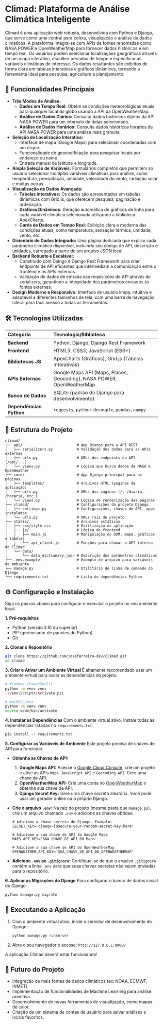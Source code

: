 # Climad: Plataforma de Análise Climática Inteligente

Climad é uma aplicação web robusta, desenvolvida com Python e Django, que serve como uma central para coleta, visualização e análise de dados climáticos. A plataforma integra-se com APIs de fontes renomadas como NASA POWER e OpenWeatherMap para fornecer dados históricos e em tempo real. Os usuários podem selecionar localizações geográficas através de um mapa interativo, escolher períodos de tempo e especificar as variáveis climáticas de interesse. Os dados resultantes são exibidos de forma clara em tabelas interativas e gráficos dinâmicos, tornando a ferramenta ideal para pesquisa, agricultura e planejamento.

## 🌟 Funcionalidades Principais

  * **Três Modos de Análise:**
      * **Dados em Tempo Real:** Obtém as condições meteorológicas atuais para qualquer local do globo usando a API da OpenWeatherMap.
      * **Análise de Dados Diários:** Consulta dados históricos diários da API NASA POWER para um intervalo de datas selecionado.
      * **Análise de Dados Horários:** Consulta dados históricos horários da API NASA POWER para uma análise mais granular.
  * **Seleção de Localização Interativa:**
      * Interface de mapa (Google Maps) para selecionar coordenadas com um clique.
      * Funcionalidade de geocodificação para pesquisar locais por endereço ou nome.
      * Entrada manual de latitude e longitude.
  * **Ampla Seleção de Variáveis:** Formulários completos que permitem ao usuário selecionar múltiplas variáveis climáticas para análise, como temperatura, precipitação, umidade, velocidade do vento, radiação solar e muitas outras.
  * **Visualização de Dados Avançada:**
      * **Tabelas Interativas:** Os dados são apresentados em tabelas dinâmicas com Grid.js, que oferecem pesquisa, paginação e ordenação.
      * **Gráficos Dinâmicos:** Geração automática de gráficos de linha para cada variável climática selecionada utilizando a biblioteca ApexCharts.
      * **Cards de Dados em Tempo Real:** Exibição clara e moderna das condições atuais, como temperatura, sensação térmica, umidade, vento, etc..
  * **Dicionário de Dados Integrado:** Uma página dedicada que explica cada parâmetro climático disponível, incluindo seu código de API, descrição e unidades, carregado a partir de um arquivo JSON local.
  * **Backend Robusto e Escalável:**
      * Construído com Django e Django Rest Framework para criar endpoints de API eficientes que intermediam a comunicação entre o frontend e as APIs externas.
      * Validação de dados de entrada nas requisições de API através de serializers, garantindo a integridade dos parâmetros enviados às fontes externas.
  * **Design Moderno e Responsivo:** Interface de usuário limpa, intuitiva e adaptável a diferentes tamanhos de tela, com uma barra de navegação lateral para fácil acesso a todas as ferramentas.

## 🛠️ Tecnologias Utilizadas

| Categoria      | Tecnologia/Biblioteca                                                                 |
| :------------- | :------------------------------------------------------------------------------------ |
| **Backend** | Python, Django, Django Rest Framework                                   |
| **Frontend** | HTML5, CSS3, JavaScript (ES6+)                                                        |
| **Bibliotecas JS** | ApexCharts (Gráficos), Grid.js (Tabelas Interativas)                    |
| **APIs Externas**| Google Maps API (Maps, Places, Geocoding), NASA POWER, OpenWeatherMap |
| **Banco de Dados** | SQLite (padrão do Django para desenvolvimento)                        |
| **Dependências Python**| `requests`, `python-decouple`, `pandas`, `numpy`                    |

## 📂 Estrutura do Projeto

```
climad/
├── api/                         # App Django para a API REST
│   ├── serializers.py           # Validação dos dados para as APIs externas
│   ├── urls.py                  # URLs dos endpoints da API (/api/...)
│   └── views.py                 # Lógica que busca dados da NASA e OpenWeather
├── core/                        # App Django principal para as páginas
│   ├── templates/               # Arquivos HTML (páginas da aplicação)
│   ├── urls.py                  # URLs das páginas (/, /diaria, /horaria, etc.)
│   └── views.py                 # Lógica de renderização das páginas
├── climad/                      # Configurações do projeto Django
│   ├── settings.py              # Configurações, chaves de API, apps instalados
│   └── urls.py                  # URLs raiz do projeto
├── static/                      # Arquivos estáticos
│   ├── css/style.css            # Estilização da aplicação
│   ├── js/                      # Lógica do frontend
│   │   ├── main.js              # Manipulação do DOM, mapa, gráficos e tabelas
│   │   └── api_client.js        # Funções para chamar a API interna do Climad
│   └── data/
│       └── data_dictionary.json # Descrição dos parâmetros climáticos
├── .env.example                 # Exemplo de arquivo para variáveis de ambiente
├── manage.py                    # Utilitário de linha de comando do Django
└── requirements.txt             # Lista de dependências Python
```

## ⚙️ Configuração e Instalação

Siga os passos abaixo para configurar e executar o projeto no seu ambiente local.

**1. Pré-requisitos**

  * Python (versão 3.10 ou superior)
  * PIP (gerenciador de pacotes do Python)
  * Git

**2. Clonar o Repositório**

```bash
git clone https://github.com/joseferreira-dev/climad.git
cd climad
```

**3. Criar e Ativar um Ambiente Virtual**
É altamente recomendado usar um ambiente virtual para isolar as dependências do projeto.

```bash
# Windows (PowerShell)
python -m venv venv
.\venv\Scripts\Activate.ps1

# macOS/Linux
python -m venv venv
source venv/bin/activate
```

**4. Instalar as Dependências**
Com o ambiente virtual ativo, instale todas as dependências listadas no `requirements.txt`.

```bash
pip install -r requirements.txt
```

**5. Configurar as Variáveis de Ambiente**
Este projeto precisa de chaves de API para funcionar.

  * **Obtenha as Chaves de API:**

    1.  **Google Maps API:** Acesse o [Google Cloud Console](https://console.cloud.google.com/), crie um projeto e ative as APIs `Maps JavaScript API` e `Geocoding API`. Gere uma chave de API.
    2.  **OpenWeatherMap API:** Crie uma conta no [OpenWeatherMap](https://openweathermap.org/) e obtenha sua chave de API.
    3.  **Django Secret Key:** Gere uma chave secreta aleatória. Você pode usar um gerador online ou o próprio Django.

  * **Crie o arquivo `.env`:**
    Na raiz do projeto (mesma pasta que `manage.py`), crie um arquivo chamado `.env` e adicione as chaves obtidas:

    ```env
    # Adicione a chave secreta do Django. Exemplo:
    SECRET_KEY='django-insecure-your-random-secret-key-here'

    # Adicione a sua chave de API do Google Maps
    MAPS_API_KEY='SUA_CHAVE_DE_API_DO_Maps'

    # Adicione a sua chave de API do OpenWeatherMap
    OPENWEATHER_API_KEY='SUA_CHAVE_DE_API_DO_OPENWEATHERMAP'
    ```

  * **Adicione `.env` ao `.gitignore`:**
    Certifique-se de que o arquivo `.gitignore` contém a linha `.env` para que suas chaves secretas não sejam enviadas para o repositório.

**6. Aplicar as Migrações do Django**
Para configurar o banco de dados inicial do Django:

```bash
python manage.py migrate
```

## 🚀 Executando a Aplicação

1.  Com o ambiente virtual ativo, inicie o servidor de desenvolvimento do Django:
    ```bash
    python manage.py runserver
    ```
2.  Abra o seu navegador e acesse: `http://127.0.0.1:8000/`

A aplicação Climad deverá estar funcionando\!

## 🔮 Futuro do Projeto

  * Integração de mais fontes de dados climáticos (ex: NOAA, ECMWF, INMET).
  * Implementação de funcionalidades de Machine Learning para análise preditiva.
  * Desenvolvimento de novas ferramentas de visualização, como mapas de calor.
  * Criação de um sistema de contas de usuário para salvar análises e locais favoritos.
